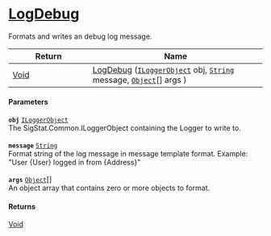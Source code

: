 # [LogDebug](./ILoggerObjectExtensions--LogDebug.md)

Formats and writes an debug log message.

| Return<div><a href="#"><img width=225></a></div> | Name<div><a href="#"><img width=525></a></div> | 
| --- | --- | 
| [Void](https://docs.microsoft.com/en-us/dotnet/api/System.Void) | [LogDebug](./ILoggerObjectExtensions--LogDebug.md) ([`ILoggerObject`](./../ILoggerObject.md) obj, [`String`](https://docs.microsoft.com/en-us/dotnet/api/System.String) message, [`Object`](https://docs.microsoft.com/en-us/dotnet/api/System.Object)[] args ) | 


#### Parameters
**`obj`**  [`ILoggerObject`](./../ILoggerObject.md)<br>The SigStat.Common.ILoggerObject containing the Logger to write to.<br><br>**`message`**  [`String`](https://docs.microsoft.com/en-us/dotnet/api/System.String)<br>Format string of the log message in message template format. Example: "User {User} logged in from {Address}"<br><br>**`args`**  [`Object`](https://docs.microsoft.com/en-us/dotnet/api/System.Object)[]<br>An object array that contains zero or more objects to format.
#### Returns
[Void](https://docs.microsoft.com/en-us/dotnet/api/System.Void)<br>
